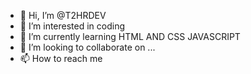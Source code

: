 - 👋 Hi, I’m @T2HRDEV
- 👀 I’m interested in coding
- 🌱 I’m currently learning HTML AND CSS JAVASCRIPT 
- 💞️ I’m looking to collaborate on ...
- 📫 How to reach me

<!---
T2HRDEV/T2HRDEV is a ✨ special ✨ repository because its `README.md` (this file) appears on your GitHub profile.
You can click the Preview link to take a look at your changes.
--->
